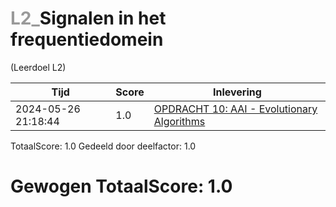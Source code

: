 #  <font color="#999999">L2_</font>Signalen in het&nbsp;<br>frequentiedomein                                                                                              
(Leerdoel L2)

|Tijd|Score|Inlevering|
|---|---|---|
|2024-05-26 21:18:44 |1.0|<a href="https://canvas.hu.nl//courses/39753/assignments/284181/submissions/88779">OPDRACHT 10: AAI - Evolutionary Algorithms</a>|

TotaalScore: 1.0
Gedeeld door deelfactor: 1.0
# Gewogen TotaalScore: 1.0
